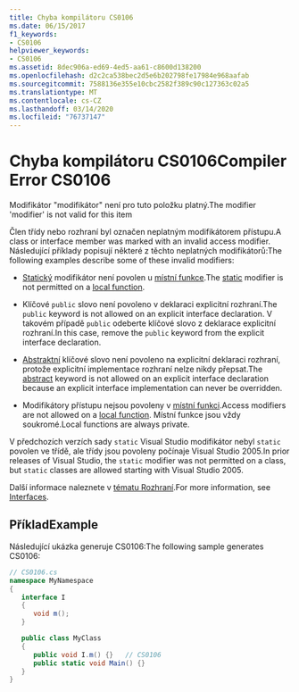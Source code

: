 ```yaml
---
title: Chyba kompilátoru CS0106
ms.date: 06/15/2017
f1_keywords:
- CS0106
helpviewer_keywords:
- CS0106
ms.assetid: 8dec906a-ed69-4ed5-aa61-c8600d138200
ms.openlocfilehash: d2c2ca538bec2d5e6b202798fe17984e968aafab
ms.sourcegitcommit: 7588136e355e10cbc2582f389c90c127363c02a5
ms.translationtype: MT
ms.contentlocale: cs-CZ
ms.lasthandoff: 03/14/2020
ms.locfileid: "76737147"
---
```

# <a name="compiler-error-cs0106"></a><span data-ttu-id="8c05b-102">Chyba kompilátoru CS0106</span><span class="sxs-lookup"><span data-stu-id="8c05b-102">Compiler Error CS0106</span></span>

<span data-ttu-id="8c05b-103">Modifikátor "modifikátor" není pro tuto položku platný.</span><span class="sxs-lookup"><span data-stu-id="8c05b-103">The modifier 'modifier' is not valid for this item</span></span>

 <span data-ttu-id="8c05b-104">Člen třídy nebo rozhraní byl označen neplatným modifikátorem přístupu.</span><span class="sxs-lookup"><span data-stu-id="8c05b-104">A class or interface member was marked with an invalid access modifier.</span></span> <span data-ttu-id="8c05b-105">Následující příklady popisují některé z těchto neplatných modifikátorů:</span><span class="sxs-lookup"><span data-stu-id="8c05b-105">The following examples describe some of these invalid modifiers:</span></span>

- <span data-ttu-id="8c05b-106">[Statický](../keywords/static.md) modifikátor není povolen u [místní funkce](../../programming-guide/classes-and-structs/local-functions.md).</span><span class="sxs-lookup"><span data-stu-id="8c05b-106">The [static](../keywords/static.md) modifier is not permitted on a [local function](../../programming-guide/classes-and-structs/local-functions.md).</span></span>

- <span data-ttu-id="8c05b-107">Klíčové `public` slovo není povoleno v deklaraci explicitní rozhraní.</span><span class="sxs-lookup"><span data-stu-id="8c05b-107">The `public` keyword is not allowed on an explicit interface declaration.</span></span> <span data-ttu-id="8c05b-108">V takovém případě `public` odeberte klíčové slovo z deklarace explicitní rozhraní.</span><span class="sxs-lookup"><span data-stu-id="8c05b-108">In this case, remove the `public` keyword from the explicit interface declaration.</span></span>

- <span data-ttu-id="8c05b-109">[Abstraktní](../keywords/abstract.md) klíčové slovo není povoleno na explicitní deklaraci rozhraní, protože explicitní implementace rozhraní nelze nikdy přepsat.</span><span class="sxs-lookup"><span data-stu-id="8c05b-109">The [abstract](../keywords/abstract.md) keyword is not allowed on an explicit interface declaration because an explicit interface implementation can never be overridden.</span></span>

- <span data-ttu-id="8c05b-110">Modifikátory přístupu nejsou povoleny v [místní funkci](../../programming-guide/classes-and-structs/local-functions.md).</span><span class="sxs-lookup"><span data-stu-id="8c05b-110">Access modifiers are not allowed on a [local function](../../programming-guide/classes-and-structs/local-functions.md).</span></span> <span data-ttu-id="8c05b-111">Místní funkce jsou vždy soukromé.</span><span class="sxs-lookup"><span data-stu-id="8c05b-111">Local functions are always private.</span></span>

 <span data-ttu-id="8c05b-112">V předchozích verzích sady `static` Visual Studio modifikátor nebyl `static` povolen ve třídě, ale třídy jsou povoleny počínaje Visual Studio 2005.</span><span class="sxs-lookup"><span data-stu-id="8c05b-112">In prior releases of Visual Studio, the `static` modifier was not permitted on a class, but `static` classes are allowed starting with Visual Studio 2005.</span></span>

 <span data-ttu-id="8c05b-113">Další informace naleznete v [tématu Rozhraní](../../programming-guide/interfaces/index.md).</span><span class="sxs-lookup"><span data-stu-id="8c05b-113">For more information, see [Interfaces](../../programming-guide/interfaces/index.md).</span></span>

## <a name="example"></a><span data-ttu-id="8c05b-114">Příklad</span><span class="sxs-lookup"><span data-stu-id="8c05b-114">Example</span></span>

 <span data-ttu-id="8c05b-115">Následující ukázka generuje CS0106:</span><span class="sxs-lookup"><span data-stu-id="8c05b-115">The following sample generates CS0106:</span></span>

```csharp
// CS0106.cs
namespace MyNamespace
{
   interface I
   {
      void m();
   }

   public class MyClass
   {
      public void I.m() {}   // CS0106
      public static void Main() {}
   }
}
```

